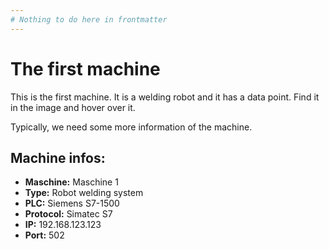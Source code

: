 ```yaml
---
# Nothing to do here in frontmatter
---
```


<!-- Hotspot-Shortcode: Bild + Unified Namespace -->
<div class="hotspot-block float-right ml-6 mb-6 w-full sm:w-1/2 lg:w-1/2"
     data-image="../images/welding.png"
     data-snippet="assets/data/snippets/welding_1_endpoint.yaml">
</div>

# The first machine

This is the first machine. It is a welding robot and it has a data point. Find it in the image and hover over it.

Typically, we need some more information of the machine. 

## Machine infos:
- **Maschine:** Maschine 1
- **Type:** Robot welding system
- **PLC:** Siemens S7-1500
- **Protocol:** Simatec S7
- **IP:** 192.168.123.123
- **Port:** 502

